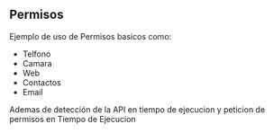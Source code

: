 ## Permisos

Ejemplo de uso de Permisos basicos como:

- Telfono
- Camara 
- Web
- Contactos
- Email

Ademas de detección de la API en tiempo de ejecucion y peticion de permisos en Tiempo de Ejecucion
